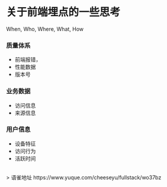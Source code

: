 # 关于前端埋点的一些思考
When, Who, Where, What, How

### 质量体系

- 前端报错，
- 性能数据
- 版本号

### 业务数据

- 访问信息
- 来源信息

### 用户信息

- 设备特征
- 访问行为
- 活跃时间
  
<br />
> 语雀地址 https://www.yuque.com/cheeseyu/fullstack/wo37bz